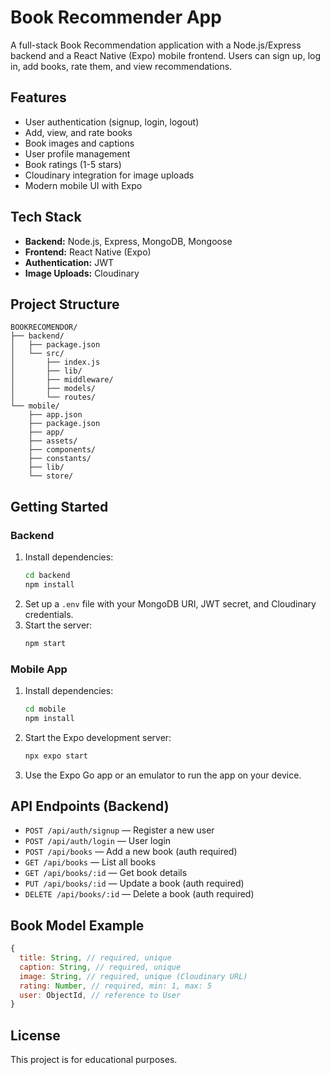 # Book Recommender App

A full-stack Book Recommendation application with a Node.js/Express backend and a React Native (Expo) mobile frontend. Users can sign up, log in, add books, rate them, and view recommendations.

## Features

- User authentication (signup, login, logout)
- Add, view, and rate books
- Book images and captions
- User profile management
- Book ratings (1-5 stars)
- Cloudinary integration for image uploads
- Modern mobile UI with Expo

## Tech Stack

- **Backend:** Node.js, Express, MongoDB, Mongoose
- **Frontend:** React Native (Expo)
- **Authentication:** JWT
- **Image Uploads:** Cloudinary

## Project Structure

```
BOOKRECOMENDOR/
├── backend/
│   ├── package.json
│   └── src/
│       ├── index.js
│       ├── lib/
│       ├── middleware/
│       ├── models/
│       └── routes/
└── mobile/
    ├── app.json
    ├── package.json
    ├── app/
    ├── assets/
    ├── components/
    ├── constants/
    ├── lib/
    └── store/
```

## Getting Started

### Backend

1. Install dependencies:
   ```sh
   cd backend
   npm install
   ```
2. Set up a `.env` file with your MongoDB URI, JWT secret, and Cloudinary credentials.
3. Start the server:
   ```sh
   npm start
   ```

### Mobile App

1. Install dependencies:
   ```sh
   cd mobile
   npm install
   ```
2. Start the Expo development server:
   ```sh
   npx expo start
   ```
3. Use the Expo Go app or an emulator to run the app on your device.

## API Endpoints (Backend)

- `POST /api/auth/signup` — Register a new user
- `POST /api/auth/login` — User login
- `POST /api/books` — Add a new book (auth required)
- `GET /api/books` — List all books
- `GET /api/books/:id` — Get book details
- `PUT /api/books/:id` — Update a book (auth required)
- `DELETE /api/books/:id` — Delete a book (auth required)

## Book Model Example

```js
{
  title: String, // required, unique
  caption: String, // required, unique
  image: String, // required, unique (Cloudinary URL)
  rating: Number, // required, min: 1, max: 5
  user: ObjectId, // reference to User
}
```

## License

This project is for educational purposes.

